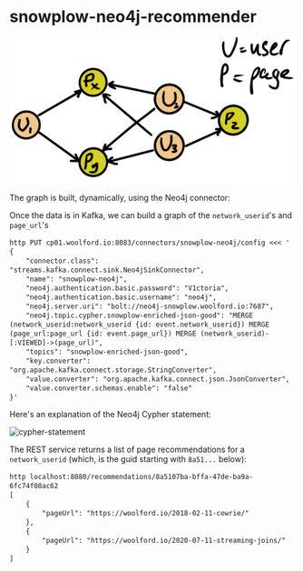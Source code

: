 # snowplow-neo4j-recommender

![graph-recommender](img/graph-recommender.png)

The graph is built, dynamically, using the Neo4j connector:

Once the data is in Kafka, we can build a graph of the `network_userid`'s and `page_url`'s

    http PUT cp01.woolford.io:8083/connectors/snowplow-neo4j/config <<< '
    {
        "connector.class": "streams.kafka.connect.sink.Neo4jSinkConnector",
        "name": "snowplow-neo4j",
        "neo4j.authentication.basic.password": "V1ctoria",
        "neo4j.authentication.basic.username": "neo4j",
        "neo4j.server.uri": "bolt://neo4j-snowplow.woolford.io:7687",
        "neo4j.topic.cypher.snowplow-enriched-json-good": "MERGE (network_userid:network_userid {id: event.network_userid}) MERGE (page_url:page_url {id: event.page_url}) MERGE (network_userid)-[:VIEWED]->(page_url)",
        "topics": "snowplow-enriched-json-good",
        "key.converter": "org.apache.kafka.connect.storage.StringConverter",
        "value.converter": "org.apache.kafka.connect.json.JsonConverter",
        "value.converter.schemas.enable": "false"
    }'

Here's an explanation of the Neo4j Cypher statement:

![cypher-statement](img/cypher-statement.png)

The REST service returns a list of page recommendations for a `network_userid` (which, is the guid starting with `8a51...` below):

    http localhost:8080/recommendations/8a5107ba-bffa-47de-ba9a-6fc74f08ac62
    [
        {
            "pageUrl": "https://woolford.io/2018-02-11-cowrie/"
        },
        {
            "pageUrl": "https://woolford.io/2020-07-11-streaming-joins/"
        }
    ]

